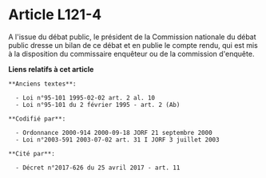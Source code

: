 # Article L121-4

A l'issue du débat public, le président de la Commission nationale du débat public dresse un bilan de ce débat et en publie
le compte rendu, qui est mis à la disposition du commissaire enquêteur ou de la commission d'enquête.

**Liens relatifs à cet article**

	**Anciens textes**:

	  - Loi n°95-101 1995-02-02 art. 2 al. 10
	  - Loi n°95-101 du 2 février 1995 - art. 2 (Ab)

	**Codifié par**:

	  - Ordonnance 2000-914 2000-09-18 JORF 21 septembre 2000
	  - Loi n°2003-591 2003-07-02 art. 31 I JORF 3 juillet 2003

	**Cité par**:

	  - Décret n°2017-626 du 25 avril 2017 - art. 11
